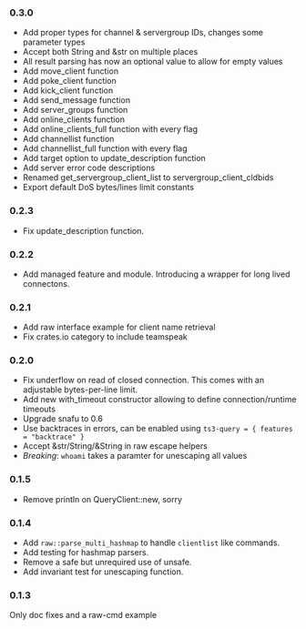 ### 0.3.0
- Add proper types for channel & servergroup IDs, changes some parameter types
- Accept both String and &str on multiple places
- All result parsing has now an optional value to allow for empty values
- Add move_client function
- Add poke_client function
- Add kick_client function
- Add send_message function
- Add server_groups function
- Add online_clients function
- Add online_clients_full function with every flag
- Add channellist function
- Add channellist_full function with every flag
- Add target option to update_description function
- Add server error code descriptions
- Renamed get_servergroup_client_list to servergroup_client_cldbids
- Export default DoS bytes/lines limit constants

### 0.2.3
- Fix update_description function.

### 0.2.2
- Add managed feature and module. Introducing a wrapper for long lived connectons.

### 0.2.1
- Add raw interface example for client name retrieval
- Fix crates.io category to include teamspeak

### 0.2.0
- Fix underflow on read of closed connection. This comes with an adjustable bytes-per-line limit.
- Add new with_timeout constructor allowing to define connection/runtime timeouts
- Upgrade snafu to 0.6
- Use backtraces in errors, can be enabled using `ts3-query = { features = "backtrace" }`
- Accept &str/String/&String in raw escape helpers
- *Breaking*: `whoami` takes a paramter for unescaping all values

### 0.1.5
- Remove println on QueryClient::new, sorry

### 0.1.4
- Add `raw::parse_multi_hashmap` to handle `clientlist` like commands.
- Add testing for hashmap parsers.
- Remove a safe but unrequired use of unsafe.
- Add invariant test for unescaping function.

### 0.1.3
Only doc fixes and a raw-cmd example